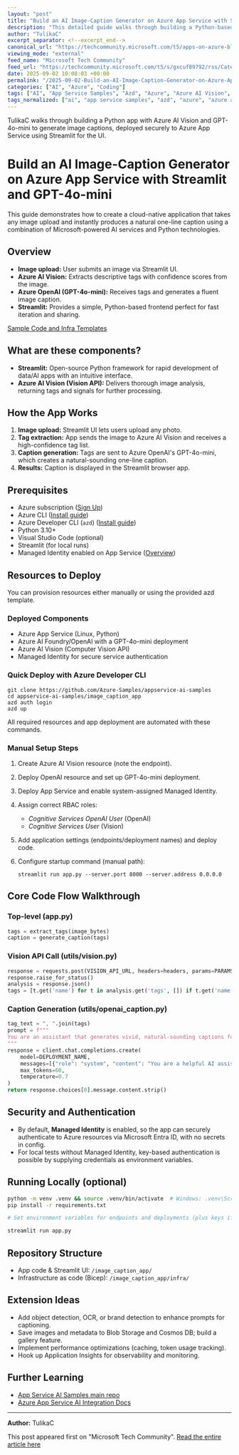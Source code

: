 ```yaml
---
layout: "post"
title: "Build an AI Image-Caption Generator on Azure App Service with Streamlit and GPT-4o-mini"
description: "This detailed guide walks through building a Python-based AI app that generates natural-language image captions using Azure AI Vision for image analysis and Azure OpenAI (GPT-4o-mini) for language generation. Deployment uses Azure App Service and Managed Identity for secure, cloud-native operations, with infrastructure as code options and extension ideas."
author: "TulikaC"
excerpt_separator: <!--excerpt_end-->
canonical_url: "https://techcommunity.microsoft.com/t5/apps-on-azure-blog/build-an-ai-image-caption-generator-on-azure-app-service-with/ba-p/4450313"
viewing_mode: "external"
feed_name: "Microsoft Tech Community"
feed_url: "https://techcommunity.microsoft.com/t5/s/gxcuf89792/rss/Category?category.id=Azure"
date: 2025-09-02 10:08:03 +00:00
permalink: "/2025-09-02-Build-an-AI-Image-Caption-Generator-on-Azure-App-Service-with-Streamlit-and-GPT-4o-mini.html"
categories: ["AI", "Azure", "Coding"]
tags: ["AI", "App Service Samples", "Azd", "Azure", "Azure AI Vision", "Azure App Service", "Azure OpenAI", "Bicep", "Cloud Deployment", "Coding", "Community", "Computer Vision", "GPT 4o Mini", "IaC", "Image Captioning", "Managed Identity", "Natural Language Generation", "Python", "RBAC", "REST API", "Streamlit"]
tags_normalized: ["ai", "app service samples", "azd", "azure", "azure ai vision", "azure app service", "azure openai", "bicep", "cloud deployment", "coding", "community", "computer vision", "gpt 4o mini", "iac", "image captioning", "managed identity", "natural language generation", "python", "rbac", "rest api", "streamlit"]
---
```


TulikaC walks through building a Python app with Azure AI Vision and GPT-4o-mini to generate image captions, deployed securely to Azure App Service using Streamlit for the UI.<!--excerpt_end-->

# Build an AI Image-Caption Generator on Azure App Service with Streamlit and GPT-4o-mini

This guide demonstrates how to create a cloud-native application that takes any image upload and instantly produces a natural one-line caption using a combination of Microsoft-powered AI services and Python technologies.

## Overview

- **Image upload:** User submits an image via Streamlit UI.
- **Azure AI Vision:** Extracts descriptive tags with confidence scores from the image.
- **Azure OpenAI (GPT-4o-mini):** Receives tags and generates a fluent image caption.
- **Streamlit:** Provides a simple, Python-based frontend perfect for fast iteration and sharing.

[Sample Code and Infra Templates](https://github.com/Azure-Samples/appservice-ai-samples/tree/main/image_caption_app)

## What are these components?

- **Streamlit:** Open-source Python framework for rapid development of data/AI apps with an intuitive interface.
- **Azure AI Vision (Vision API):** Delivers thorough image analysis, returning tags and signals for further processing.

## How the App Works

1. **Image upload:** Streamlit UI lets users upload any photo.
2. **Tag extraction:** App sends the image to Azure AI Vision and receives a high-confidence tag list.
3. **Caption generation:** Tags are sent to Azure OpenAI's GPT-4o-mini, which creates a natural-sounding one-line caption.
4. **Results:** Caption is displayed in the Streamlit browser app.

## Prerequisites

- Azure subscription ([Sign Up](https://azure.microsoft.com/en-us/pricing/purchase-options/azure-account))
- Azure CLI ([Install guide](https://learn.microsoft.com/azure/cli/azure/install-azure-cli-linux))
- Azure Developer CLI (`azd`) ([Install guide](https://learn.microsoft.com/azure/developer/azure-developer-cli/install-azd))
- Python 3.10+
- Visual Studio Code (optional)
- Streamlit (for local runs)
- Managed Identity enabled on App Service ([Overview](https://learn.microsoft.com/azure/app-service/overview-managed-identity))

## Resources to Deploy

You can provision resources either manually or using the provided azd template.

### Deployed Components

- Azure App Service (Linux, Python)
- Azure AI Foundry/OpenAI with a GPT-4o-mini deployment
- Azure AI Vision (Computer Vision API)
- Managed Identity for secure service authentication

### Quick Deploy with Azure Developer CLI

```
git clone https://github.com/Azure-Samples/appservice-ai-samples
cd appservice-ai-samples/image_caption_app
azd auth login
azd up
```

All required resources and app deployment are automated with these commands.

### Manual Setup Steps

1. Create Azure AI Vision resource (note the endpoint).
2. Deploy OpenAI resource and set up GPT-4o-mini deployment.
3. Deploy App Service and enable system-assigned Managed Identity.
4. Assign correct RBAC roles:
   - *Cognitive Services OpenAI User* (OpenAI)
   - *Cognitive Services User* (Vision)
5. Add application settings (endpoints/deployment names) and deploy code.
6. Configure startup command (manual path):

   ```
   streamlit run app.py --server.port 8000 --server.address 0.0.0.0
   ```

## Core Code Flow Walkthrough

### Top-level (app.py)

```python
tags = extract_tags(image_bytes)
caption = generate_caption(tags)
```

### Vision API Call (utils/vision.py)

```python
response = requests.post(VISION_API_URL, headers=headers, params=PARAMS, data=image_bytes, timeout=30)
response.raise_for_status()
analysis = response.json()
tags = [t.get('name') for t in analysis.get('tags', []) if t.get('name') and t.get('confidence', 0) > 0.6]
```

### Caption Generation (utils/openai_caption.py)

```python
tag_text = ", ".join(tags)
prompt = f"""
You are an assistant that generates vivid, natural-sounding captions for images. Create a one-line caption for an image that contains the following: {tag_text}.
"""
response = client.chat.completions.create(
    model=DEPLOYMENT_NAME,
    messages=[{"role": "system", "content": "You are a helpful AI assistant."}, {"role": "user", "content": prompt.strip()}],
    max_tokens=60,
    temperature=0.7
)
return response.choices[0].message.content.strip()
```

## Security and Authentication

- By default, **Managed Identity** is enabled, so the app can securely authenticate to Azure resources via Microsoft Entra ID, with no secrets in config.
- For local tests without Managed Identity, key-based authentication is possible by supplying credentials as environment variables.

## Running Locally (optional)

```bash
python -m venv .venv && source .venv/bin/activate  # Windows: .venv\Scripts\activate
pip install -r requirements.txt

# Set environment variables for endpoints and deployments (plus keys if not using MI)

streamlit run app.py
```

## Repository Structure

- App code & Streamlit UI: `/image_caption_app/`
- Infrastructure as code (Bicep): `/image_caption_app/infra/`

## Extension Ideas

- Add object detection, OCR, or brand detection to enhance prompts for captioning.
- Save images and metadata to Blob Storage and Cosmos DB; build a gallery feature.
- Implement performance optimizations (caching, token usage tracking).
- Hook up Application Insights for observability and monitoring.

## Further Learning

- [App Service AI Samples main repo](https://github.com/Azure-Samples/appservice-ai-samples/tree/main)
- [Azure App Service AI Integration Docs](https://learn.microsoft.com/en-us/azure/app-service/overview-ai-integration)

---
**Author:** TulikaC

This post appeared first on "Microsoft Tech Community". [Read the entire article here](https://techcommunity.microsoft.com/t5/apps-on-azure-blog/build-an-ai-image-caption-generator-on-azure-app-service-with/ba-p/4450313)
